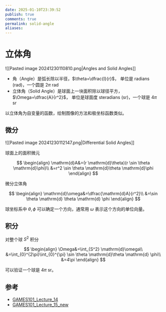 ```yaml
---
date: 2025-01-10T23:39:52
publish: true
comments: true
permalink: solid-angle
aliases:
---
```


# 立体角

![[Pasted image 20241230110810.png|Angles and Solid Angles]]

- 角（Angle）是弧长除以半径，$\theta=\dfrac{l}{r}$， 单位是 radians (rad)，一个圆是 $2 \pi$ rad
- 立体角（Solid Angle）是球面上一块面积除以球径平方， $\Omega=\dfrac{A}{r^2}$， 单位是球面度 steradians (sr)，一个球是 $4 \pi$ sr

以立体角为自变量的函数，绘制图像的方法和极坐标函数类似。

## 微分

![[Pasted image 20241230112147.png|Differential Solid Angles]]

球面上的面积微元

$$
\begin{align}
\mathrm{d}A&=(r \mathrm{d}\theta)(r \sin \theta \mathrm{d}\phi)\\
&=r^2 \sin \theta \mathrm{d}\theta \mathrm{d}\phi
\end{align}
$$

微分立体角

$$
\begin{align}
\mathrm{d}\omega&=\dfrac{\mathrm{d}A}{r^2}\\
&=\sin \theta \mathrm{d} \theta \mathrm{d} \phi
\end{align}
$$

球坐标系中 $\theta,\phi$ 可以确定一个方向，通常用 $\omega$ 表示这个方向的单位向量。

## 积分

对整个球 $S^2$ 积分

$$
\begin{align}
\Omega&=\int_{S^2} \mathrm{d}\omega\\
&=\int_{0}^{2\pi}\int_{0}^{\pi} \sin \theta \mathrm{d}\theta \mathrm{d} \phi\\
&=4\pi
\end{align}
$$

可以验证一个球是 $4\pi$ sr。

## 参考

- [GAMES101_Lecture_14](https://sites.cs.ucsb.edu/~lingqi/teaching/resources/GAMES101_Lecture_14.pdf)
- [GAMES101_Lecture_15_new](https://sites.cs.ucsb.edu/~lingqi/teaching/resources/GAMES101_Lecture_15.pdf)
